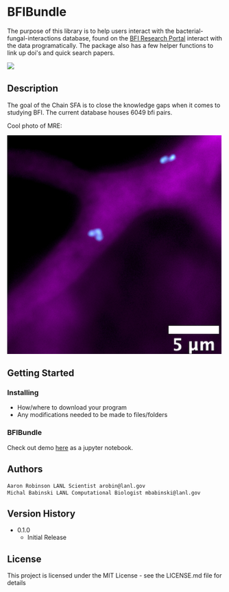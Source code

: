 # BFIBundle

The purpose of this library is to help users interact with the bacterial-fungal-interactions database, found on the [BFI Research Portal](https://sfa-bfi.edgebioinformatics.org/about) interact with the data programatically. The package also has a few helper functions to link up doi's and quick search papers.

![](img/database_search.gif)

## Description

The goal of the Chain SFA is to close the knowledge gaps when it comes to studying BFI. The current database houses 6049 bfi pairs.

Cool photo of MRE:

![](img/16s_mre_zoom_in.png)

## Getting Started

### Installing

* How/where to download your program
* Any modifications needed to be made to files/folders

### BFIBundle

Check out demo [here](demo/demo.ipynp) as a jupyter notebook.

## Authors

```
Aaron Robinson LANL Scientist arobin@lanl.gov
Michal Babinski LANL Computational Biologist mbabinski@lanl.gov
```


## Version History

* 0.1.0
    * Initial Release

## License

This project is licensed under the MIT License - see the LICENSE.md file for details
